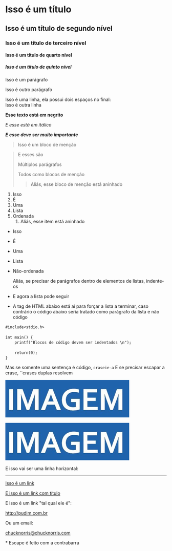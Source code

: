 # Isso é um título
## Isso é um título de segundo nível
### Isso é um título de terceiro nível
#### Isso é um título de quarto nível
##### Isso é um título de quinto nível

Isso é um parágrafo

Isso é outro parágrafo

Isso é uma linha, ela possui dois espaços no final:     
Isso é outra linha

**Esse texto está em negrito**

*E esse está em itálico*

***E esse deve ser muito importante***

> Isso é um bloco de menção

> E esses são
>
> Múltiplos parágrafos
>
> Todos como blocos de menção
>
>> Aliás, esse bloco de menção está aninhado

1. Isso
2. É
3. Uma
4. Lista
5. Ordenada
	1. Aliás, esse item está aninhado

- Isso
- É
- Uma
- Lista
- Não-ordenada

	Aliás, se precisar de parágrafos dentro de elementos de listas, indente-os

- E agora a lista pode seguir  
- A tag de HTML abaixo está aí para forçar a lista a terminar, caso contrário o código abaixo seria tratado como parágrafo da lista e não código

<a/>

	#include<stdio.h>

	int main() {
		printf("Blocos de código devem ser indentados \n");

		return(0);
	}

Mas se somente uma sentença é código, `craseie-a`
E se precisar escapar a crase, ``crases duplas resolvem

![Isso é uma imagem](share/image.jpg)

![Isso é uma imagem com título](share/image.jpg "Legal, não é?")

E isso vai ser uma linha horizontal:

---

[Isso é um link](http://pudim.com.br)

[E isso é um link com título](http://pudim.com.br "O site mais delicioso da internet")

E isso é um link "tal qual ele é":

<http://pudim.com.br>

Ou um email:

<chucknorris@chucknorris.com>

\* Escape é feito com a contrabarra
